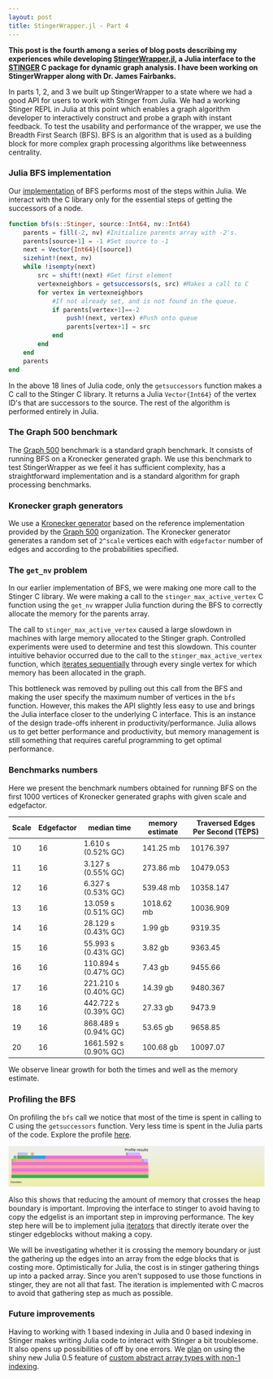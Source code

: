 ```yaml
---
layout: post
title: StingerWrapper.jl - Part 4
---
```


**This post is the fourth among a series of blog posts describing my
experiences while developing [StingerWrapper.jl](https://github.com/rohitvarkey/StingerWrapper.jl),
a Julia interface to the [STINGER](https://github.com/stingergraph/stinger/)
C package for dynamic graph analysis. I have been working on StingerWrapper along
with Dr. James Fairbanks.**

In parts 1, 2, and 3 we built up StingerWrapper to a state where we had a good
API for users to work with Stinger from Julia. We had a working Stinger
REPL in Julia at this point which enables a graph algorithm developer to
interactively construct and probe a graph with instant feedback. To test the
usability and performance of the wrapper, we use the Breadth First Search (BFS).
BFS is an algorithm that is used as a building block for more complex graph
processing algorithms like betweenness centrality.

### Julia BFS implementation

Our [implementation](https://github.com/rohitvarkey/StingerWrapper.jl/blob/7c64859cc2bfbd4210344b391068bd86ba9135cf/src/algorithms/bfs.jl#L13-L31) of BFS performs most of the steps within Julia. We
interact with the C library only for the essential steps of getting the successors
of a node.

```julia
function bfs(s::Stinger, source::Int64, nv::Int64)
    parents = fill(-2, nv) #Initialize parents array with -2's.
    parents[source+1] = -1 #Set source to -1
    next = Vector{Int64}([source])
    sizehint!(next, nv)
    while !isempty(next)
        src = shift!(next) #Get first element
        vertexneighbors = getsuccessors(s, src) #Makes a call to C
        for vertex in vertexneighbors
            #If not already set, and is not found in the queue.
            if parents[vertex+1]==-2
                push!(next, vertex) #Push onto queue
                parents[vertex+1] = src
            end
        end
    end
    parents
end
```

In the above 18 lines of Julia code, only the `getsuccessors` function makes a
C call to the Stinger C library. It returns a Julia `Vector{Int64}` of the vertex
ID's that are successors to the source. The rest of the algorithm is performed
entirely in Julia.

### The Graph 500 benchmark

The [Graph 500](http://www.graph500.org/) benchmark is a standard graph benchmark.
It consists of running BFS on a Kronecker generated graph.
We use this benchmark to test StingerWrapper as we feel it has sufficient
complexity, has a straightforward implementation and is a standard algorithm for
graph processing benchmarks.

### Kronecker graph generators

We use a [Kronecker generator](https://github.com/rohitvarkey/StingerWrapper.jl/commit/92ba860b94e4d0e1bbb96077f06ba9bfcb513314) based on the reference implementation
provided by the [Graph 500](http://www.graph500.org/specifications#alg:generator) organization.
The Kronecker generator generates a random set of `2^scale` vertices each with
`edgefactor` number of edges and according to the probabilities specified.

### The `get_nv` problem

In our earlier implementation of BFS, we were making one more call to the Stinger C
library. We were making a call to the `stinger_max_active_vertex` C function using the
`get_nv` wrapper Julia function during
the BFS to correctly allocate the memory for the parents array.

The call to `stinger_max_active_vertex` caused a large slowdown in machines with
large memory allocated to the Stinger graph. Controlled
experiments were used to determine and test this slowdown.
This counter intuitive behavior occurred due to the call to the
`stinger_max_active_vertex` function, which [iterates sequentially](https://github.com/stingergraph/stinger/issues/33)
through every single vertex for which memory has been allocated in the graph.

This bottleneck was removed by pulling out this call from the BFS and making the
user specify the maximum number of vertices in the `bfs` function. However, this
makes the API slightly less easy to use and brings the Julia interface closer to the underlying C interface. This is an instance of the design trade-offs inherent in productivity/performance.
Julia allows us to get better performance and productivity, but memory management
is still something that requires careful programming to get optimal performance.

### Benchmarks numbers

Here we present the benchmark numbers obtained for running BFS on the first 1000
vertices of Kronecker generated graphs with given scale and edgefactor.

|Scale|Edgefactor|median time|memory estimate| Traversed Edges Per Second (TEPS)|
|-----|----------|-----------|---------------|-------------------------------------|
|10|16|1.610 s (0.52% GC)|141.25 mb|10176.397|
|11|16|3.127 s (0.55% GC)|273.86 mb|10479.053|
|12|16|6.327 s (0.53% GC)|539.48 mb|10358.147|
|13|16|13.059 s (0.51% GC)|1018.62 mb|10036.909|
|14|16|28.129 s (0.43% GC)|1.99 gb|9319.35|
|15|16|55.993 s (0.43% GC)|3.82 gb|9363.45|
|16|16|110.894 s (0.47% GC)|7.43 gb|9455.66|
|17|16|221.210 s (0.40% GC)|14.39 gb|9480.367|
|18|16|442.722 s (0.39% GC)|27.33 gb|9473.9|
|19|16|868.489 s (0.94% GC)|53.65 gb|9658.85|
|20|16|1661.592 s (0.90% GC)|100.68 gb|10097.07|

We observe linear growth for both the times and well as the memory estimate.

### Profiling the BFS

On profiling the `bfs` call we notice that most of the time is spent in calling
to C using the `getsuccessors` function. Very less time is spent in the Julia parts
of the code. Explore the profile [here](/public/profile_results.svg).

<img src="/public/profile_results.svg" alt="Profile of bfs"/>

Also this shows that reducing the amount of memory that crosses the heap boundary is important.
Improving the interface to stinger to avoid having to copy the edgelist is an important step in improving performance. The key step here will be to implement julia [iterators](http://docs.julialang.org/en/release-0.5/manual/interfaces/) that
directly iterate over the stinger edgeblocks without making a copy.

We will be investigating whether it is crossing the memory boundary or just the
gathering up the edges into an array from the edge blocks that is costing more.
Optimistically for Julia, the cost is in stinger gathering things up into a packed array.
Since you aren't supposed to use those functions in stinger, they are not all that fast.
The iteration is implemented with C macros to avoid that gathering step as much as possible.   

### Future improvements

Having to working with 1 based indexing in Julia and 0 based indexing in Stinger makes writing
Julia code to interact with Stinger a bit troublesome. It also opens up possibilities of
off by one errors. We [plan](https://github.com/rohitvarkey/StingerWrapper.jl/issues/8) on using the shiny new Julia 0.5 feature of [custom abstract array types with non-1 indexing](http://docs.julialang.org/en/release-0.5/devdocs/offset-arrays/#writing-custom-array-types-with-non-1-indexing).
